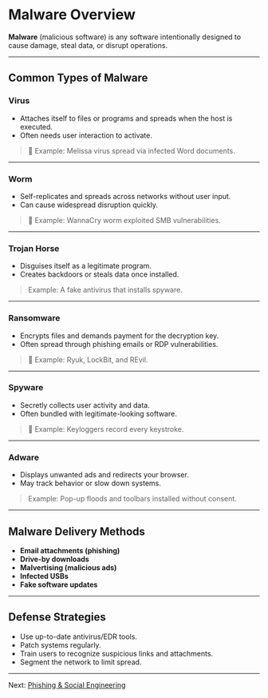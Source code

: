# Malware Overview

**Malware** (malicious software) is any software intentionally designed to cause damage, steal data, or disrupt operations.

---

## Common Types of Malware

### Virus
- Attaches itself to files or programs and spreads when the host is executed.
- Often needs user interaction to activate.

> 🧪 Example: Melissa virus spread via infected Word documents.

---

### Worm
- Self-replicates and spreads across networks without user input.
- Can cause widespread disruption quickly.

> 🧪 Example: WannaCry worm exploited SMB vulnerabilities.

---

### Trojan Horse
- Disguises itself as a legitimate program.
- Creates backdoors or steals data once installed.

> Example: A fake antivirus that installs spyware.

---

### Ransomware
- Encrypts files and demands payment for the decryption key.
- Often spread through phishing emails or RDP vulnerabilities.

> 🧪 Example: Ryuk, LockBit, and REvil.

---

### Spyware
- Secretly collects user activity and data.
- Often bundled with legitimate-looking software.

> 🧪 Example: Keyloggers record every keystroke.

---

### Adware
- Displays unwanted ads and redirects your browser.
- May track behavior or slow down systems.

>  Example: Pop-up floods and toolbars installed without consent.

---

## Malware Delivery Methods

- **Email attachments (phishing)**
- **Drive-by downloads**
- **Malvertising (malicious ads)**
- **Infected USBs**
- **Fake software updates**

---

## Defense Strategies

- Use up-to-date antivirus/EDR tools.
- Patch systems regularly.
- Train users to recognize suspicious links and attachments.
- Segment the network to limit spread.

---

Next: [Phishing & Social Engineering](phishing-and-social-engineering.md)
